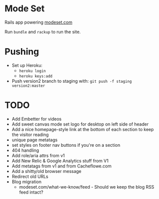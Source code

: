 Mode Set
========

Rails app powering [modeset.com](http://www.modeset.com/)

Run `bundle` and `rackup` to run the site.

Pushing
========

* Set up Heroku:
  * `heroku login`
  * `heroku keys:add`
* Push version2 branch to staging with: `git push -f staging version2:master`


TODO
========

* Add Embetter for videos
* Add sweet canvas mode set logo for desktop on left side of header
* Add a nice homepage-style link at the bottom of each section to keep the visitor reading
* unique page metatags
* set styles on footer nav buttons if you're on a section
* 404 handling
* Add role/aria attrs from v1
* Add New Relic & Google Analytics stuff from V1
* Add metatags from v1 and from Cacheflowe.com
* Add a shitty/old browser message
* Redirect old URLs
* Blog migration
  * modeset.com/what-we-know/feed - Should we keep the blog RSS feed intact?
